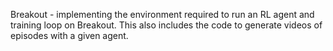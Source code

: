 Breakout - implementing the environment required to run an RL agent and training loop on Breakout. This also includes the code to generate videos of episodes with a given agent.

